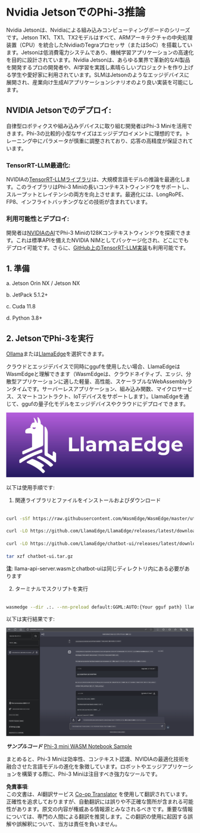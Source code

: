<!--
CO_OP_TRANSLATOR_METADATA:
{
  "original_hash": "5b3df6e1a9927e93cda92801eec65d33",
  "translation_date": "2025-04-04T12:03:56+00:00",
  "source_file": "md\\01.Introduction\\03\\Jetson_Inference.md",
  "language_code": "ja"
}
-->
# **Nvidia JetsonでのPhi-3推論**

Nvidia Jetsonは、Nvidiaによる組み込みコンピューティングボードのシリーズです。Jetson TK1、TX1、TX2モデルはすべて、ARMアーキテクチャの中央処理装置（CPU）を統合したNvidiaのTegraプロセッサ（またはSoC）を搭載しています。Jetsonは低消費電力システムであり、機械学習アプリケーションの高速化を目的に設計されています。Nvidia Jetsonは、あらゆる業界で革新的なAI製品を開発するプロの開発者や、AI学習を実践し素晴らしいプロジェクトを作り上げる学生や愛好家に利用されています。SLMはJetsonのようなエッジデバイスに展開され、産業向け生成AIアプリケーションシナリオのより良い実装を可能にします。

## NVIDIA Jetsonでのデプロイ:
自律型ロボティクスや組み込みデバイスに取り組む開発者はPhi-3 Miniを活用できます。Phi-3の比較的小型なサイズはエッジデプロイメントに理想的です。トレーニング中にパラメータが慎重に調整されており、応答の高精度が保証されています。

### TensorRT-LLM最適化:
NVIDIAの[TensorRT-LLMライブラリ](https://github.com/NVIDIA/TensorRT-LLM?WT.mc_id=aiml-138114-kinfeylo)は、大規模言語モデルの推論を最適化します。このライブラリはPhi-3 Miniの長いコンテキストウィンドウをサポートし、スループットとレイテンシの両方を向上させます。最適化には、LongRoPE、FP8、インフライトバッチングなどの技術が含まれています。

### 利用可能性とデプロイ:
開発者は[NVIDIAのAI](https://www.nvidia.com/en-us/ai-data-science/generative-ai/)でPhi-3 Miniの128Kコンテキストウィンドウを探索できます。これは標準APIを備えたNVIDIA NIMとしてパッケージ化され、どこにでもデプロイ可能です。さらに、[GitHub上のTensorRT-LLM実装](https://github.com/NVIDIA/TensorRT-LLM)も利用可能です。

## **1. 準備**

a. Jetson Orin NX / Jetson NX

b. JetPack 5.1.2+
   
c. Cuda 11.8
   
d. Python 3.8+

## **2. JetsonでPhi-3を実行**

[Ollama](https://ollama.com)または[LlamaEdge](https://llamaedge.com)を選択できます。

クラウドとエッジデバイスで同時にggufを使用したい場合、LlamaEdgeはWasmEdgeと理解できます（WasmEdgeは、クラウドネイティブ、エッジ、分散型アプリケーションに適した軽量、高性能、スケーラブルなWebAssemblyランタイムです。サーバーレスアプリケーション、組み込み関数、マイクロサービス、スマートコントラクト、IoTデバイスをサポートします）。LlamaEdgeを通じて、ggufの量子化モデルをエッジデバイスやクラウドにデプロイできます。

![llamaedge](../../../../../translated_images/llamaedge.1356a35c809c5e9d89d8168db0c92161e87f5e2c34831f2fad800f00fc4e74dc.ja.jpg)

以下は使用手順です:

1. 関連ライブラリとファイルをインストールおよびダウンロード

```bash

curl -sSf https://raw.githubusercontent.com/WasmEdge/WasmEdge/master/utils/install.sh | bash -s -- --plugin wasi_nn-ggml

curl -LO https://github.com/LlamaEdge/LlamaEdge/releases/latest/download/llama-api-server.wasm

curl -LO https://github.com/LlamaEdge/chatbot-ui/releases/latest/download/chatbot-ui.tar.gz

tar xzf chatbot-ui.tar.gz

```

**注**: llama-api-server.wasmとchatbot-uiは同じディレクトリ内にある必要があります

2. ターミナルでスクリプトを実行

```bash

wasmedge --dir .:. --nn-preload default:GGML:AUTO:{Your gguf path} llama-api-server.wasm -p phi-3-chat

```

以下は実行結果です:

![llamaedgerun](../../../../../translated_images/llamaedgerun.66eb2acd7f14e814437879522158b9531ae7c955014d48d0708d0e4ce6ac94a6.ja.png)

***サンプルコード*** [Phi-3 mini WASM Notebook Sample](https://github.com/Azure-Samples/Phi-3MiniSamples/tree/main/wasm)

まとめると、Phi-3 Miniは効率性、コンテキスト認識、NVIDIAの最適化技術を融合させた言語モデルの進化を象徴しています。ロボットやエッジアプリケーションを構築する際に、Phi-3 Miniは注目すべき強力なツールです。

**免責事項**:  
この文書は、AI翻訳サービス [Co-op Translator](https://github.com/Azure/co-op-translator) を使用して翻訳されています。正確性を追求しておりますが、自動翻訳には誤りや不正確な箇所が含まれる可能性があります。原文の内容が権威ある情報源とみなされるべきです。重要な情報については、専門の人間による翻訳を推奨します。この翻訳の使用に起因する誤解や誤解釈について、当方は責任を負いません。